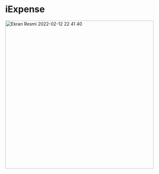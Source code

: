 # iExpense
<img width="470" alt="Ekran Resmi 2022-02-12 22 41 40" src="https://user-images.githubusercontent.com/76908592/153725997-6db90abf-4c23-4596-84a2-91a44d81a3eb.png">
